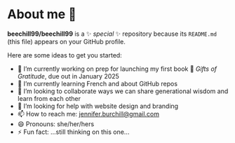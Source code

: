 # About me 👋


**beechill99/beechill99** is a ✨ _special_ ✨ repository because its `README.md` (this file) appears on your GitHub profile.

Here are some ideas to get you started:

- 🔭 I’m currently working on prep for launching my first book 📗 *Gifts of Gratitude*, due out in January 2025
- 🌱 I’m currently learning French and about GitHub repos
- 👯 I’m looking to collaborate ways we can share generational wisdom and learn from each other 
- 🤔 I’m looking for help with website design and branding 
- 📫 How to reach me: jennifer.burchill@gmail.com
- 😄 Pronouns: she/her/hers
- ⚡ Fun fact: ...still thinking on this one...
